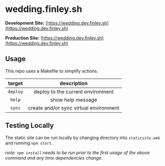 # wedding.finley.sh

**Development Site:** [https://wedding.dev.finley.sh](https://wedding.dev.finley.sh)

**Production Site:** [https://wedding.dev.finley.sh](https://wedding.dev.finley.sh)

## Usage

This repo uses a Makefile to simplify actions.

|  target  | description                            |
|:--------:|:--------------------------------------:|
| `deploy` | deploy to the current environment      |
|  `help`  | show help message                      |
|  `sync`  | create and/or sync virtual environment |

## Testing Locally

The static site can be run locally by changing directory into `staticsite.web` and running `npm start`.

_note: `npm install` needs to be run prior to the first usage of the above command and any time dependencies change._

